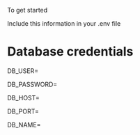 To get started 

Include this information in your .env file

# Database credentials
<p>DB_USER= </p>
<p>DB_PASSWORD= </p>
<p>DB_HOST= </p>
<p>DB_PORT=</p>
DB_NAME=
